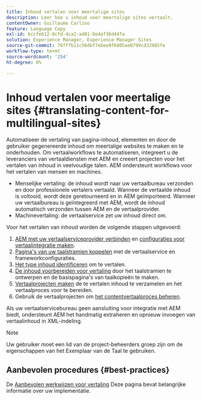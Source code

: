 ```yaml
---
title: Inhoud vertalen voor meertalige sites
description: Leer hoe u inhoud voor meertalige sites vertaalt.
contentOwner: Guillaume Carlino
feature: Language Copy
exl-id: 6ccfe612-8cfd-4ca2-ad01-8e4af36d44fa
solution: Experience Manager, Experience Manager Sites
source-git-commit: 76fffb11c56dbf7ebee9f6805ae0799cd32985fe
workflow-type: tm+mt
source-wordcount: '254'
ht-degree: 0%

---
```


# Inhoud vertalen voor meertalige sites {#translating-content-for-multilingual-sites}

Automatiseer de vertaling van pagina-inhoud, elementen en door de gebruiker gegenereerde inhoud om meertalige websites te maken en te onderhouden. Om vertaalworkflows te automatiseren, integreert u de leveranciers van vertaaldiensten met AEM en creeert projecten voor het vertalen van inhoud in veelvoudige talen. AEM ondersteunt workflows voor het vertalen van mensen en machines.

* Menselijke vertaling: de inhoud wordt naar uw vertaalbureau verzonden en door professionele vertalers vertaald. Wanneer de vertaalde inhoud is voltooid, wordt deze geretourneerd en in AEM geïmporteerd. Wanneer uw vertaalbureau is geïntegreerd met AEM, wordt de inhoud automatisch verzonden tussen AEM en de vertaalprovider.
* Machinevertaling: de vertaalservice zet uw inhoud direct om.

Voor het vertalen van inhoud worden de volgende stappen uitgevoerd:

1. [AEM met uw vertaalserviceprovider verbinden](/help/sites-administering/tc-tic.md#connecting-to-a-translation-service-provider) en [configuraties voor vertaalintegratie maken](/help/sites-administering/tc-tic.md).
1. [Pagina&#39;s van uw taalstramien koppelen](/help/sites-administering/tc-tic.md#configuring-pages-for-translation) met de vertaalservice en frameworkconfiguraties.
1. [Het type inhoud identificeren](/help/sites-administering/tc-rules.md) om te vertalen.
1. [De inhoud voorbereiden voor vertaling](/help/sites-administering/tc-prep.md) door het taalstramien te ontwerpen en de basispagina&#39;s van taalkopieën te maken.
1. [Vertaalprojecten maken](/help/sites-administering/tc-manage.md) de te vertalen inhoud te verzamelen en het vertaalproces voor te bereiden.
1. Gebruik de vertaalprojecten om [het contentvertaalproces beheren](/help/sites-administering/tc-manage.md).

Als uw vertaalservicebureau geen aansluiting voor integratie met AEM biedt, ondersteunt AEM het handmatig extraheren en opnieuw invoegen van vertaalinhoud in XML-indeling.

>[!NOTE]
>
>Uw gebruiker moet een lid van de project-beheerders groep zijn om de eigenschappen van het Exemplaar van de Taal te gebruiken.

## Aanbevolen procedures {#best-practices}

De [Aanbevolen werkwijzen voor vertaling](/help/sites-administering/tc-bp.md) Deze pagina bevat belangrijke informatie over uw implementatie.
